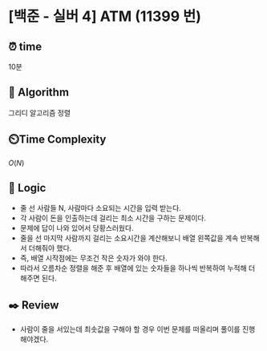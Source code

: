 # [백준 - 실버 4] ATM (11399 번)

## ⏰  **time**

10분

## :pushpin: **Algorithm**

그리디 알고리즘
정렬

## ⏲️**Time Complexity**

$O(N)$

## :round_pushpin: **Logic**

- 줄 선 사람들 N, 사람마다 소요되는 시간을 입력 받는다.
- 각 사람이 돈을 인출하는데 걸리는 최소 시간을 구하는 문제이다.
- 문제에 답이 나와 있어서 당황스러웠다.
- 줄을 선 마지막 사람까지 걸리는 소요시간을 계산해보니 배열 왼쪽값을 계속 반복해서 더해줘야 했다.
- 즉, 배열 시작점에는 무조건 작은 숫자가 와야 한다.
- 따라서 오름차순 정렬을 해준 후 배열에 있는 숫자들을 하나씩 반복하여 누적해 더해주면 된다.

## :black_nib: **Review**

- 사람이 줄을 서있는데 최솟값을 구해야 할 경우 이번 문제를 떠올리며 풀이를 진행해야겠다.
